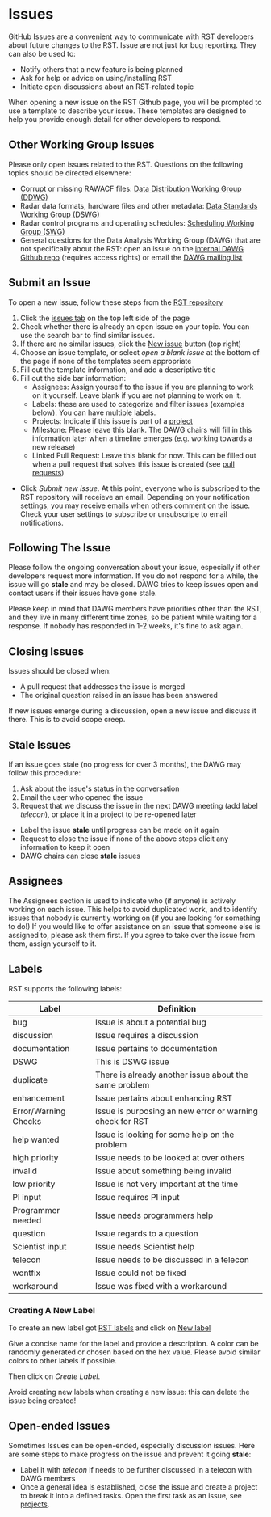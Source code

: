 <!---
(C) copyright 2021 SuperDARN Canada, University of Saskatchewan 
author: Marina Schmidt, SuperDARN Canada

Modifications:

RST is a free software: you can redistribute it and/or modify
it under the terms of the GNU General Public License as published by
the Free Software Foundation, either version 3 of the License, or
(at your option) any later version.

This program is distributed in the hope that it will be useful,
but WITHOUT ANY WARRANTY; without even the implied warranty of
MERCHANTABILITY or FITNESS FOR A PARTICULAR PURPOSE.  See the
GNU General Public License for more details.

You should have received a copy of the GNU General Public License
along with this program.  If not, see <https://www.gnu.org/licenses/>.
-->

# Issues 

GitHub Issues are a convenient way to communicate with RST developers about future changes to the RST. Issue are not just for bug reporting. They can also be used to:

- Notify others that a new feature is being planned
- Ask for help or advice on using/installing RST
- Initiate open discussions about an RST-related topic

When opening a new issue on the RST Github page, you will be prompted to use a template to describe your issue. These templates are designed to help you provide enough detail for other developers to respond.

## Other Working Group Issues

Please only open issues related to the RST. Questions on the following topics should be directed elsewhere:

- Corrupt or missing RAWACF files: [Data Distribution Working Group (DDWG)](https://github.com/SuperDARN/DDWG)
- Radar data formats, hardware files and other metadata: [Data Standards Working Group (DSWG)](https://github.com/superdarn/dswg-published-docs)
- Radar control programs and operating schedules: [Scheduling Working Group (SWG)](http://superdarn.thayer.dartmouth.edu/wg-scd.html)
- General questions for the Data Analysis Working Group (DAWG) that are not specifically about the RST: open an issue on the [internal DAWG Github repo](https://github.com/SuperDARN/dawg) (requires access rights) or email the [DAWG mailing list](mailto:darn-dawg@isee.nagoya-u.ac.jp)

## Submit an Issue

To open a new issue, follow these steps from the [RST repository](https://github.com/SuperDARN/rst)

1. Click the [issues tab](https://github.com/SuperDARN/rst/issues) on the top left side of the page 
2. Check whether there is already an open issue on your topic. You can use the search bar to find similar issues. 
3. If there are no similar issues, click the [New issue](https://github.com/SuperDARN/rst/issues/new/choose) button (top right)
4. Choose an issue template, or select *open a blank issue* at the bottom of the page if none of the templates seem appropriate
5. Fill out the template information, and add a descriptive title
6. Fill out the side bar information:  
    - Assignees: Assign yourself to the issue if you are planning to work on it yourself. Leave blank if you are not planning to work on it.
    - Labels: these are used to categorize and filter issues (examples below). You can have multiple labels. 
    - Projects: Indicate if this issue is part of a [project](projects.md)
    - Milestone: Please leave this blank. The DAWG chairs will fill in this information later when a timeline emerges (e.g. working towards a new release)
    - Linked Pull Request: Leave this blank for now. This can be filled out when a pull request that solves this issue is created (see [pull requests](pull_request.md))
* Click *Submit new issue*. At this point, everyone who is subscribed to the RST repository will receieve an email. Depending on your notification settings, you may receive emails when others comment on the issue. Check your user settings to subscribe or unsubscripe to email notifications.


## Following The Issue

Please follow the ongoing conversation about your issue, especially if other developers request more information. 
If you do not respond for a while, the issue will go **stale** and may be closed. DAWG tries to keep issues open and contact users if their issues have gone stale. 

Please keep in mind that DAWG members have priorities other than the RST, and they live in many different time zones, so be patient while waiting for a response.  If nobody has responded in 1-2 weeks, it's fine to ask again.

## Closing Issues

Issues should be closed when:

- A pull request that addresses the issue is merged
- The original question raised in an issue has been answered

If new issues emerge during a discussion, open a new issue and discuss it there. This is to avoid scope creep.

## Stale Issues

If an issue goes stale (no progress for over 3 months), the DAWG may follow this procedure:

1. Ask about the issue's status in the conversation
2. Email the user who opened the issue
3. Request that we discuss the issue in the next DAWG meeting (add label *telecon*), or place it in a project to be re-opened later
* Label the issue **stale** until progress can be made on it again
* Request to close the issue if none of the above steps elicit any information to keep it open
* DAWG chairs can close **stale** issues

## Assignees

The Assignees section is used to indicate who (if anyone) is actively working on each issue. This helps to avoid duplicated work, and to identify issues that nobody is currently working on (if you are looking for something to do!)
If you would like to offer assistance on an issue that someone else is assigned to, please ask them first. If you agree to take over the issue from them, assign yourself to it.

## Labels 

RST supports the following labels:

| Label                | Definition                                               |
| -------------------- | -------------------------------------------------------- |
| bug                  | Issue is about a potential bug                           |
| discussion           | Issue requires a discussion                              |
| documentation        | Issue pertains to documentation                          |
| DSWG                 | This is DSWG issue                                       |
| duplicate            | There is already another issue about the same problem    |
| enhancement          | Issue pertains about enhancing RST                       |
| Error/Warning Checks | Issue is purposing an new error or warning check for RST |
| help wanted          | Issue is looking for some help on the problem            |
| high priority        | Issue needs to be looked at over others                  |
| invalid              | Issue about something being invalid                      |
| low priority         | Issue is not very important at the time                  |
| PI input             | Issue requires PI input                                  |
| Programmer needed    | Issue needs programmers help                             |
| question             | Issue regards to a question                              |
| Scientist input      | Issue needs Scientist help                               |
| telecon              | Issue needs to be discussed in a telecon                 |
| wontfix              | Issue could not be fixed                                 |
| workaround           | Issue was fixed with a workaround                        | 


### Creating A New Label

To create an new label got [RST labels](https://github.com/SuperDARN/rst/labels) and click on [New label](https://github.com/SuperDARN/rst/labels)

Give a concise name for the label and provide a description. A color can be randomly generated or chosen based on the hex value. Please avoid similar colors to other labels if possible. 

Then click on *Create Label*.

Avoid creating new labels when creating a new issue: this can delete the issue being created!

## Open-ended Issues 

Sometimes Issues can be open-ended, especially discussion issues. Here are some steps to make progress on the issue and prevent it going **stale**:
- Label it with *telecon* if needs to be further discussed in a telecon with DAWG members 
- Once a general idea is established, close the issue and create a project to break it into a defined tasks. Open the first task as an issue, see [projects](projects.md).



